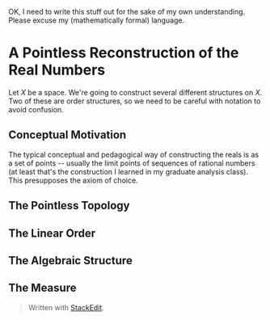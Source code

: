 OK, I need to write this stuff out for the sake of my own understanding. Please excuse my (mathematically formal) language. 

# A Pointless Reconstruction of the Real Numbers
Let $X$ be a space. We're going to construct several different structures on $X$. Two of these are order structures, so we need to be careful with notation to avoid confusion.

## Conceptual Motivation
The typical conceptual and pedagogical way of constructing the reals is as a set of points -- usually the limit points of sequences of rational numbers (at least that's the construction I learned in my graduate analysis class). This presupposes the axiom of choice.

## The Pointless Topology

## The Linear Order

## The Algebraic Structure

## The Measure


> Written with [StackEdit](https://stackedit.io/).
<!--stackedit_data:
eyJoaXN0b3J5IjpbLTE5MDc4OTI2MDQsMjk1NzgzNTU5LDE3MD
IxNDY1NzBdfQ==
-->